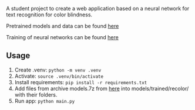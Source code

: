 A student project to create a web application based on a neural network for text recognition for color blindness. 

Pretrained models and data can be found [here](https://drive.google.com/drive/folders/16ozmXSO1rwNnQABr3Upd2CmUa8xJh6Ia?usp=drive_link)

Training of neural networks can be found [here](https://github.com/V13kv/SamsungAI)

## Usage
1. Create .venv:
```python -m venv .venv```
2. Activate:
```source .venv/bin/activate```
3. Install requirements:
```pip install -r requirements.txt```
4. Add files from archive models.7z from [here](https://drive.google.com/drive/folders/16ozmXSO1rwNnQABr3Upd2CmUa8xJh6Ia?usp=drive_link) into models/trained/recolor/ with their folders.
5. Run app:
```python main.py```
